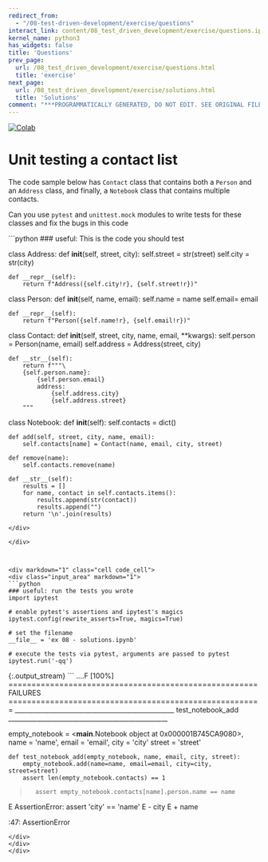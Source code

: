```yaml
---
redirect_from:
  - "/08-test-driven-development/exercise/questions"
interact_link: content/08_test_driven_development/exercise/questions.ipynb
kernel_name: python3
has_widgets: false
title: 'Questions'
prev_page:
  url: /08_test_driven_development/exercise/questions.html
  title: 'exercise'
next_page:
  url: /08_test_driven_development/exercise/solutions.html
  title: 'Solutions'
comment: "***PROGRAMMATICALLY GENERATED, DO NOT EDIT. SEE ORIGINAL FILES IN /content***"
---
```

<a href="https://colab.research.google.com/github/aviadr1/learn-advanced-python/blob/master/content/08_test_driven_development/exercise/questions.ipynb" target="_blank">
<img src="https://colab.research.google.com/assets/colab-badge.svg" 
     title="Open this file in Google Colab" alt="Colab"/>
</a>




# Unit testing a contact list

The code sample below has `Contact` class that contains both a `Person` and an `Address` class, and finally, a `Notebook` class that contains multiple contacts.

Can you use `pytest` and `unittest.mock` modules to write tests for these classes and fix the bugs in this code



<div markdown="1" class="cell code_cell">
<div class="input_area" markdown="1">
```python
### useful: This is the code you should test

class Address:
    def __init__(self, street, city):
        self.street = str(street)
        self.city = str(city)

    def __repr__(self):
        return f"Address({self.city!r}, {self.street!r})"

class Person:
    def __init__(self, name, email):
        self.name = name
        self.email= email

    def __repr__(self):
        return f"Person({self.name!r}, {self.email!r})"
        
class Contact:
    def __init__(self, street, city, name, email, **kwargs):
        self.person = Person(name, email)
        self.address = Address(street, city)
    
    def __str__(self):
        return f"""\
        {self.person.name}:
            {self.person.email}
            address:
                {self.address.city}
                {self.address.street}
        """
        
class Notebook:
    def __init__(self):
        self.contacts = dict()

    def add(self, street, city, name, email):
        self.contacts[name] = Contact(name, email, city, street)

    def remove(name):
        self.contacts.remove(name)
        
    def __str__(self):
        results = []
        for name, contact in self.contacts.items():
            results.append(str(contact))
            results.append("")
        return '\n'.join(results)

```
</div>

</div>



<div markdown="1" class="cell code_cell">
<div class="input_area" markdown="1">
```python
### useful: run the tests you wrote
import ipytest

# enable pytest's assertions and ipytest's magics
ipytest.config(rewrite_asserts=True, magics=True)

# set the filename
__file__ = 'ex 08 - solutions.ipynb'

# execute the tests via pytest, arguments are passed to pytest
ipytest.run('-qq')

```
</div>

<div class="output_wrapper" markdown="1">
<div class="output_subarea" markdown="1">
{:.output_stream}
```
....F                                                                                                            [100%]
====================================================== FAILURES =======================================================
__________________________________________________ test_notebook_add __________________________________________________

empty_notebook = <__main__.Notebook object at 0x000001B745CA9080>, name = 'name', email = 'email', city = 'city'
street = 'street'

    def test_notebook_add(empty_notebook, name, email, city, street):
        empty_notebook.add(name=name, email=email, city=city, street=street)
        assert len(empty_notebook.contacts) == 1
>       assert empty_notebook.contacts[name].person.name == name
E       AssertionError: assert 'city' == 'name'
E         - city
E         + name

<ipython-input-43-f0faace97c0e>:47: AssertionError
```
</div>
</div>
</div>

